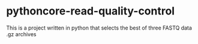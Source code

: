 # pythoncore-read-quality-control
This is a project written in python that selects the best of three FASTQ data .gz archives
